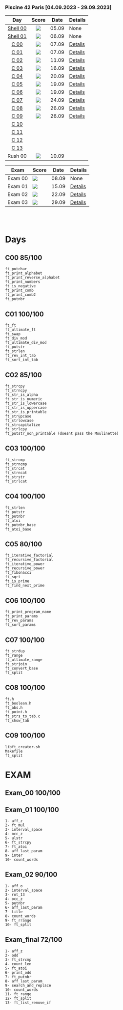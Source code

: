 
### Piscine 42 Paris [04.09.2023 - 29.09.2023]

| Day | Score | Date | Details |
|:---:|:-----:|:----:|---------|
| <a href="https://github.com/Baarrbb/42-piscine/tree/master/SH00">Shell 00</a> | <img src="https://badge.nimon.fr/api/v2/clxvo3eb3048601pgqc1udwjw/project/3287255"> | 05.09 | None |
| <a href="https://github.com/Baarrbb/42-piscine/tree/master/SH01">Shell 01</a> | <img src="https://badge.nimon.fr/api/v2/clxvo3eb3048601pgqc1udwjw/project/3290022"> | 06.09 | None |
| <a href="https://github.com/Baarrbb/42-piscine/tree/master/C00">C 00</a> | <img src="https://badge.nimon.fr/api/v2/clxvo3eb3048601pgqc1udwjw/project/3293940"> | 07.09 | [Details](#c00-85100-) |
| <a href="https://github.com/Baarrbb/42-piscine/tree/master/C01">C 01</a> | <img src="https://badge.nimon.fr/api/v2/clxvo3eb3048601pgqc1udwjw/project/3297137"> | 07.09 | [Details](#c01-100100-) |
| <a href="https://github.com/Baarrbb/42-piscine/tree/master/C02">C 02</a> | <img src="https://badge.nimon.fr/api/v2/clxvo3eb3048601pgqc1udwjw/project/3298247"> | 11.09 | [Details](#c02-85100-) |
| <a href="https://github.com/Baarrbb/42-piscine/tree/master/C03">C 03</a> | <img src="https://badge.nimon.fr/api/v2/clxvo3eb3048601pgqc1udwjw/project/3301830"> | 16.09 | [Details](#c03-100100-) |
| <a href="https://github.com/Baarrbb/42-piscine/tree/master/C04">C 04</a> | <img src="https://badge.nimon.fr/api/v2/clxvo3eb3048601pgqc1udwjw/project/3304515"> | 20.09 | [Details](#c04-100100-) |
| <a href="https://github.com/Baarrbb/42-piscine/tree/master/C05">C 05</a> | <img src="https://badge.nimon.fr/api/v2/clxvo3eb3048601pgqc1udwjw/project/3317728"> | 19.09 | [Details](#c05-80100-) |
| <a href="https://github.com/Baarrbb/42-piscine/tree/master/C06">C 06</a> | <img src="https://badge.nimon.fr/api/v2/clxvo3eb3048601pgqc1udwjw/project/3317738"> | 19.09 | [Details](#c06-100100-) |
| <a href="https://github.com/Baarrbb/42-piscine/tree/master/C07">C 07</a> | <img src="https://badge.nimon.fr/api/v2/clxvo3eb3048601pgqc1udwjw/project/3322038"> | 24.09 | [Details](#c07-100100-) |
| <a href="https://github.com/Baarrbb/42-piscine/tree/master/C08">C 08</a> | <img src="https://badge.nimon.fr/api/v2/clxvo3eb3048601pgqc1udwjw/project/3324099"> | 26.09 | [Details](#c08-100100-) |
| <a href="https://github.com/Baarrbb/42-piscine/tree/master/C09">C 09</a> | <img src="https://badge.nimon.fr/api/v2/clxvo3eb3048601pgqc1udwjw/project/3331680"> | 26.09 | [Details](#c09-100100-) |
| <a href="https://github.com/Baarrbb/42-piscine/tree/master/C10">C 10</a> |  |  |  |  |
| <a href="https://github.com/Baarrbb/42-piscine/tree/master/C11">C 11</a> |  |  |  |  |
| <a href="https://github.com/Baarrbb/42-piscine/tree/master/C12">C 12</a> |  |  |  |  |
| <a href="https://github.com/Baarrbb/42-piscine/tree/master/C13">C 13</a> |  |  |  |  |
| Rush 00 | <img src="https://badge.nimon.fr/api/v2/clxvo3eb3048601pgqc1udwjw/project/3299555"> | 10.09 |  |  |


| Exam | Score | Date | Details |
|------|-------|------|-----------|
| Exam 00 | <img src="https://badge.nimon.fr/api/v2/clxvo3eb3048601pgqc1udwjw/project/3290909"> | 08.09 | None |
| Exam 01 | <img src="https://badge.nimon.fr/api/v2/clxvo3eb3048601pgqc1udwjw/project/3309162"> | 15.09 | [Details](#exam_01-100100) |
| Exam 02 | <img src="https://badge.nimon.fr/api/v2/clxvo3eb3048601pgqc1udwjw/project/3325316"> | 22.09 | [Details](#exam_02-90100) |
| Exam 03 | <img src="https://badge.nimon.fr/api/v2/clxvo3eb3048601pgqc1udwjw/project/3335855"> | 29.09 | [Details](#exam_final-72100) |

<br>
<br>

# Days
## C00 85/100 <br />
	ft_putchar
	ft_print_alphabet
	ft_print_reverse_alphabet
	ft_print_numbers
	ft_is_negative
	ft_print_comb
	ft_print_comb2
	ft_putnbr
## C01 100/100 <br />
	ft_ft
	ft_ultimate_ft
	ft_swap
	ft_div_mod
	ft_ultimate_div_mod
	ft_putstr
	ft_strlen
	ft_rev_int_tab
	ft_sort_int_tab
## C02 85/100 <br />
	ft_strcpy
	ft_strncpy
	ft_str_is_alpha
	ft_str_is_numeric
	ft_str_is_lowercase
	ft_str_is_uppercase
	ft_str_is_printable
	ft_strupcase
	ft_strlowcase
	ft_strcapitalize
	ft_strlcpy
	ft_putstr_non_printable (doesnt pass the Moulinette)
## C03 100/100 <br />
	ft_strcmp
	ft_strncmp
	ft_strcat
	ft_strncat
	ft_strstr
	ft_strlcat
## C04 100/100 <br />
	ft_strlen
	ft_putstr
	ft_putnbr
	ft_atoi
	ft_putnbr_base
	ft_atoi_base
## C05 80/100 <br />
	ft_iterative_factorial
	ft_recursive_factorial
	ft_iterative_power
	ft_recursive_power
	ft_fibonacci
	ft_sqrt
	ft_is_prime
	ft_find_next_prime
## C06 100/100 <br />
	ft_print_program_name
	ft_print_params
	ft_rev_params
	ft_sort_params
## C07 100/100 <br />
	ft_strdup
	ft_range
	ft_ultimate_range
	ft_strjoin
	ft_convert_base
	ft_split
## C08 100/100 <br />
	ft.h
	ft_boolean.h
	ft_abs.h
	ft_point.h
	ft_strs_to_tab.c
	ft_show_tab
## C09 100/100 <br />
	libft_creator.sh
	Makefile
	ft_split


# EXAM 
## Exam_00 100/100
## Exam_01 100/100
	1- aff_z
	2- ft_mul
	3- interval_space
	4- occ_z
	5- ulstr
	6- ft_strcpy
	7- ft_atoi
	8- aff_last_param
	9- inter
	10- count_words
## Exam_02 90/100
	1- aff_o
	2- interval_space
	3- rot_13
	4- occ_z
	5- putnbr
	6- aff_last_param
	7- title
	8- count_words
	9- ft_rrange
	10- ft_split
## Exam_final 72/100
	1- aff_z
	2- odd
	3- ft_strcmp
	4- count_len
	5- ft_atoi
	6- print_odd
	7- ft_putnbr
	8- aff_last_param
	9- search_and_replace
	10- count_words
	11- ft_range
	12- ft_split
	13- ft_list_remove_if
